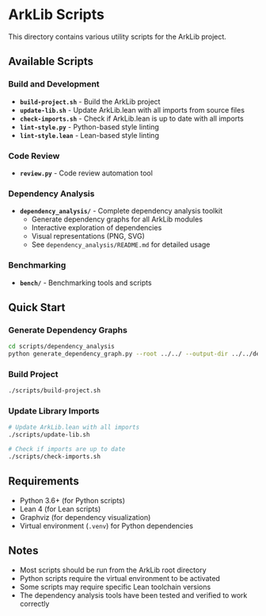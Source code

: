 # ArkLib Scripts 

This directory contains various utility scripts for the ArkLib project.

## Available Scripts

### Build and Development
- **`build-project.sh`** - Build the ArkLib project
- **`update-lib.sh`** - Update ArkLib.lean with all imports from source files
- **`check-imports.sh`** - Check if ArkLib.lean is up to date with all imports
- **`lint-style.py`** - Python-based style linting
- **`lint-style.lean`** - Lean-based style linting

### Code Review
- **`review.py`** - Code review automation tool

### Dependency Analysis
- **`dependency_analysis/`** - Complete dependency analysis toolkit
  - Generate dependency graphs for all ArkLib modules
  - Interactive exploration of dependencies
  - Visual representations (PNG, SVG)
  - See `dependency_analysis/README.md` for detailed usage

### Benchmarking
- **`bench/`** - Benchmarking tools and scripts

## Quick Start

### Generate Dependency Graphs
```bash
cd scripts/dependency_analysis
python generate_dependency_graph.py --root ../../ --output-dir ../../dependency_graphs
```

### Build Project
```bash
./scripts/build-project.sh
```

### Update Library Imports
```bash
# Update ArkLib.lean with all imports
./scripts/update-lib.sh

# Check if imports are up to date
./scripts/check-imports.sh
```

## Requirements

- Python 3.6+ (for Python scripts)
- Lean 4 (for Lean scripts)
- Graphviz (for dependency visualization)
- Virtual environment (`.venv`) for Python dependencies

## Notes

- Most scripts should be run from the ArkLib root directory
- Python scripts require the virtual environment to be activated
- Some scripts may require specific Lean toolchain versions
- The dependency analysis tools have been tested and verified to work correctly
